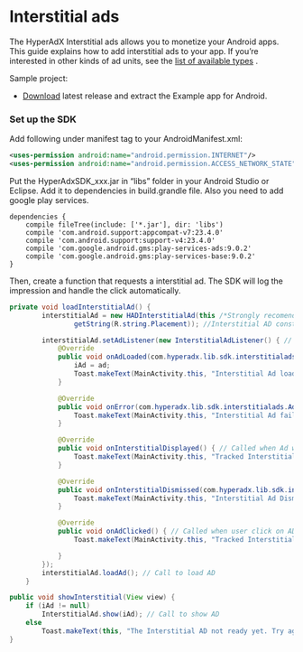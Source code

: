 # Interstitial ads

The HyperAdX Interstitial ads allows you to monetize your Android apps. This guide explains how to add interstitial ads to your app. If you’re interested in other kinds of ad units, see the [list of available types](https://github.com/hyperads/android-sdk) .

Sample project:

* [Download](https://github.com/hyperads/android-sdk/releases) latest release and extract the Example app for Android.

### Set up the SDK

Add following under manifest tag to your AndroidManifest.xml:

```xml
<uses-permission android:name="android.permission.INTERNET"/>
<uses-permission android:name="android.permission.ACCESS_NETWORK_STATE" />
```

Put the HyperAdxSDK_xxx.jar in “libs” folder in your Android Studio or Eclipse. Add it to dependencies in build.grandle file. Also you need to add google play services.

```groove
dependencies {
    compile fileTree(include: ['*.jar'], dir: 'libs')
    compile 'com.android.support:appcompat-v7:23.4.0'
    compile 'com.android.support:support-v4:23.4.0'
    compile 'com.google.android.gms:play-services-ads:9.0.2'
    compile 'com.google.android.gms:play-services-base:9.0.2'
}
```

Then, create a function that requests a interstitial ad. The SDK will log the impression and handle the click automatically.

```java
private void loadInterstitialAd() {
        interstitialAd = new HADInterstitialAd(this /*Strongly recomend to use Activity context*/,
                getString(R.string.Placement)); //Interstitial AD constructor.

        interstitialAd.setAdListener(new InterstitialAdListener() { // Set Listener
            @Override
            public void onAdLoaded(com.hyperadx.lib.sdk.interstitialads.Ad ad) { // Called when AD is Loaded
                iAd = ad;
                Toast.makeText(MainActivity.this, "Interstitial Ad loaded", Toast.LENGTH_SHORT).show();
            }

            @Override
            public void onError(com.hyperadx.lib.sdk.interstitialads.Ad Ad, String error) { // Called when load is fail
                Toast.makeText(MainActivity.this, "Interstitial Ad failed to load with error: " + error, Toast.LENGTH_SHORT).show();
            }

            @Override
            public void onInterstitialDisplayed() { // Called when Ad was impressed
                Toast.makeText(MainActivity.this, "Tracked Interstitial Ad impression", Toast.LENGTH_SHORT).show();
            }

            @Override
            public void onInterstitialDismissed(com.hyperadx.lib.sdk.interstitialads.Ad ad) { // Called when Ad was dissnissed by user
                Toast.makeText(MainActivity.this, "Interstitial Ad Dismissed", Toast.LENGTH_SHORT).show();
            }

            @Override
            public void onAdClicked() { // Called when user click on AD
                Toast.makeText(MainActivity.this, "Tracked Interstitial Ad click", Toast.LENGTH_SHORT).show();

            }
        });
        interstitialAd.loadAd(); // Call to load AD
    }

public void showInterstitial(View view) {
    if (iAd != null)
        InterstitialAd.show(iAd); // Call to show AD
    else
        Toast.makeText(this, "The Interstitial AD not ready yet. Try again!", Toast.LENGTH_LONG).show();
}
```
